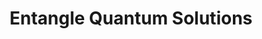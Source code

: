 ---
layout: ../../../layouts/PostLayout.astro
title: 'Entangle Quantum Solutions'
searchTerms: ['Entangle Quantum Solutions']
---